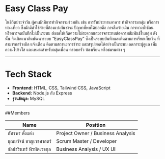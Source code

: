 # Easy Class Pay

ในชีวิตประจำวัน ผู้คนมักมีการทำกิจกรรมร่วมกัน เช่น การรับประทานอาหาร ทำกิจกรรมกลุ่ม หรือการท่องเที่ยว ซึ่งมักมีค่าใช้จ่ายที่ต้องแบ่งกันชำระ ปัญหาที่พบได้บ่อยคือ การลืมจ่ายเงิน การทวงซ้ำซ้อน หรือการจดบันทึกไม่เป็นระบบ ส่งผลให้เกิดความไม่สะดวกและอาจกระทบต่อความสัมพันธ์ในกลุ่ม ดังนั้น จึงเกิดแนวคิดพัฒนาระบบ “EasyClassPay” ซึ่งเป็นระบบบันทึกและติดตามการเรียกเก็บเงิน ที่สามารถสร้างบิล แจ้งเตือน ติดตามสถานะการชำระ และสรุปยอดได้อย่างเป็นระบบ ลดภาระผู้ดูแล เพิ่มความโปร่งใส และเหมาะสำหรับกลุ่มเพื่อน ครอบครัว ห้องเรียน หรือชมรมต่าง ๆ

---

# Tech Stack
- **Frontend:** HTML, CSS, Tailwind CSS, JavaScript  
- **Backend:** Node.js กับ Express  
- **ฐานข้อมูล:** MySQL

---

##Members

| Name | Position |
|------|----------|
| ภัทรพร ตั้งแต่ง  | Project Owner / Business Analysis |
| บุณยวัจน์ ชาญเวชศาสตร์ | Scrum Master / Developer |
| กัลย์ธรินทร์ พีรทัตเวชกุล | Business Analysis / UX UI |
